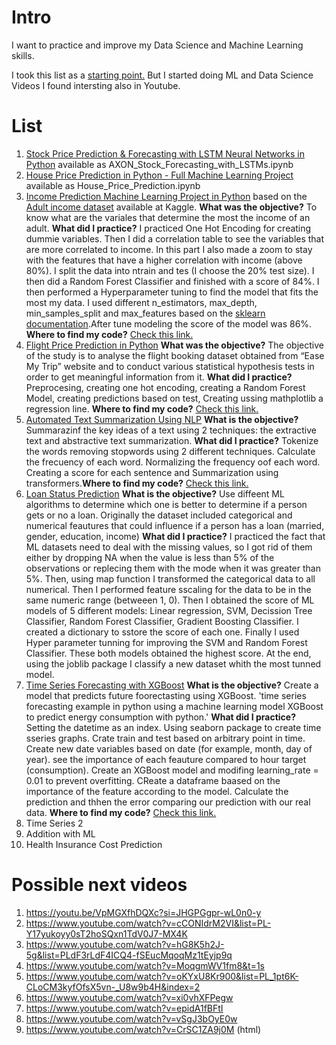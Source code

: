 # Intro

I want to practice and improve my Data Science and Machine Learning skills. 

I took this list as a [starting point.](https://medium.com/coders-camp/180-data-science-and-machine-learning-projects-with-python-6191bc7b9db9) But I started doing ML and Data Science Videos I found intersting also in Youtube. 

# List 

1. [Stock Price Prediction & Forecasting with LSTM Neural Networks in Python](https://www.youtube.com/watch?v=CbTU92pbDKw) available as AXON_Stock_Forecasting_with_LSTMs.ipynb
2. [House Price Prediction in Python - Full Machine Learning Project](https://www.youtube.com/watch?v=Wqmtf9SA_kk) available as House_Price_Prediction.ipynb
3. [Income Prediction Machine Learning Project in Python](https://www.youtube.com/watch?v=dhoKFqhVJu0) based on the [Adult income dataset](https://www.kaggle.com/datasets/wenruliu/adult-income-dataset) available at Kaggle. **What was the objective?** To know what are the variales that determine the most the income of an adult. **What did I practice?** I practiced One Hot Encoding for creating dummie variables. Then I did a correlation table to see the variables that are more correlated to income. In this part I also made a zoom to stay with the features that have a higher correlation with income (above 80%). I split the data into ntrain and tes (I choose the 20% test size). I then did a Random Forest Classifier and finished with a score of 84%. I then performed a Hyperparameter tuning to find the model that fits the most my data. I used different n_estimators, max_depth, min_samples_split and max_features based on the [sklearn documentation](https://scikit-learn.org/stable/modules/generated/sklearn.ensemble.RandomForestClassifier.html).After tune modeling the score of the model was 86%. **Where to find my code?** [Check this link.](https://github.com/rulocastellanos/practice_data_science_ml/blob/main/Adult_income.ipynb)
4. [Flight Price Prediction in Python](https://www.youtube.com/watch?v=EMoLTicNR6w) **What was the objective?** The objective of the study is to analyse the flight booking dataset obtained from “Ease My Trip” website and to conduct various statistical hypothesis tests in order to get meaningful information from it. **What did I practice?** Preprocesing, creating one hot encoding, creating a Random Forest Model, creating predictions based on test, Creating ussing mathplotlib a regression line. **Where to find my code?** [Check this link.](https://github.com/rulocastellanos/practice_data_science_ml/blob/main/Flight_Price_Prediction.ipynb)
5. [Automated Text Summarization Using NLP](https://www.youtube.com/watch?v=NabFGP4yLnk&list=PL_1pt6K-CLoCM3kyfOfsX5vn-_U8w9b4H) **What is the objective?** Summarazinf the key ideas of a text using 2 techniques: the extractive text and abstractive text summarization. **What did I practice?** Tokenize the words removing stopwords using 2 different techniques. Calculate the frecuency of each word. Normalizing the frequency oof each word. Creating a score for each sentence and Summarization using transformers.**Where to find my code?** [Check this link.](https://github.com/rulocastellanos/practice_data_science_ml/blob/main/Automated_Text_Summarization_Using_NLP.ipynb)
6. [Loan Status Prediction](https://www.youtube.com/watch?v=p3-7qW_t5bw) **What is the objective?** Use diffeent ML algorithms to determine which one is better to determine if a person gets or no a loan. Originally the dataset included categorical and numerical feautures that could influence if a person has a loan (married, gender, education, income) **What did I practice?** I practiced the fact that ML datasets need to deal with the missing values, so I got rid of them either by dropping NA when the value is less than 5% of the observations or replecing them with the mode when it was greater than 5%. Then, using map function I transformed the categorical data to all numerical. Then I performed feature sscaling for the data to be in the same numeric range (betweeen 1, 0). Then I obtained the score of ML models of 5 different models: Linear regression, SVM, Decission Tree Classifier, Random Forest Classifier, Gradient Boosting Classifier. I created a dictionary to sstore the score of each one. Finally I used Hyper parameter tunning for improving the SVM and Random Forest Classifier. These both models obtained the highest score. At the end, using the joblib package I classify a new dataset whith the most tunned model.
7. [Time Series Forecasting with XGBoost](https://www.youtube.com/watch?v=vV12dGe_Fho) **What is the objective?** Create a model that predicts future foorectasting using XGBoost. 'time series forecasting example in python using a machine learning model XGBoost to predict energy consumption with python.' **What did I practice?** Setting the datetime as an index. Using seaborn package  to create time sseries graphs. Crate train and test based on arbitrary point in time. Create new date variables based on date (for example, month, day of year). see the importance of each feauture compared to hour target (consumption). Create an XGBoost model and modifing learning_rate = 0.01 to prevent overfitting. CReate a dataframe baased on the importance of the feature according to the model. Calculate the prediction and thhen the error comparing our prediction with our real data. **Where to find my code?** [Check this link. ](https://github.com/rulocastellanos/practice_data_science_ml/blob/main/Time_Series_Forecasting_with_XGBoost.ipynb)
8. Time Series 2
9. Addition with ML
10. Health Insurance Cost Prediction 



# Possible next videos

1. https://youtu.be/VpMGXfhDQXc?si=JHGPGgpr-wL0n0-y
2. https://www.youtube.com/watch?v=cCONIdrM2VI&list=PL-Y17yukoyy0sT2hoSQxn1TdV0J7-MX4K
3. https://www.youtube.com/watch?v=hG8K5h2J-5g&list=PLdF3rLdF4ICQ4-fSEucMqoqMz1tEyjp9q
4. https://www.youtube.com/watch?v=MoqgmWV1fm8&t=1s
5. https://www.youtube.com/watch?v=oKYxU8Kr900&list=PL_1pt6K-CLoCM3kyfOfsX5vn-_U8w9b4H&index=2
6. https://www.youtube.com/watch?v=xi0vhXFPegw
7. https://www.youtube.com/watch?v=epidA1fBFtI
8. https://www.youtube.com/watch?v=vSgJ3bOyE0w
9. https://www.youtube.com/watch?v=CrSC1ZA9j0M (html)
   




